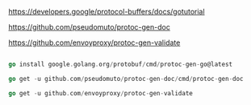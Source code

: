 https://developers.google/protocol-buffers/docs/gotutorial

https://github.com/pseudomuto/protoc-gen-doc

https://github.com/envoyproxy/protoc-gen-validate

```go

go install google.golang.org/protobuf/cmd/protoc-gen-go@latest

go get -u github.com/pseudomuto/protoc-gen-doc/cmd/protoc-gen-doc

go get -u github.com/envoyproxy/protoc-gen-validate

```